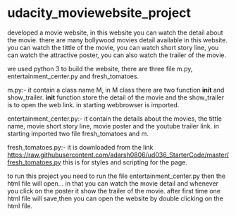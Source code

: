 # udacity_moviewebsite_project
developed a movie website, in this website you
can watch the detail about the movie. there are
many bollywood movies detail available in this 
website. you can watch the tittle of the movie,
you can watch short story line, you can watch 
the attractive poster, you can also watch the 
trailer of the movie.


we used python 3 to build the website, there are
three file m.py, entertainment_center.py and
fresh_tomatoes.

m.py:- it contain a class name M, in M class there
are two function __init__ and show_trailer. __init__
function store the detail of the movie and the
show_trailer is to open the web link. in starting 
webbrowser is imported.

entertainment_center.py:- it contain the details about the
movies, the tittle name, movie short story line, movie poster
and the youtube trailer link.
in starting imported two file fresh_tomatoes and m.

fresh_tomatoes.py:- it is downloaded from the link 
https://raw.githubusercontent.com/adarsh0806/ud036_StarterCode/master/fresh_tomatoes.py
this is for styles and scripting for the page.

to run this project you need to run the file entertainment_center.py
then the html file will open... in that you can watch the movie detail
and whenever you click on the poster it show the trailer of the movie.
after first time one html file will save,then you can open the website 
by double clicking on the html file.
